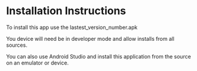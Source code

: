 # Installation Instructions
To install this app use the lastest_version_number.apk

You device will need be in developer mode and allow installs from all sources.

You can also use Android Studio and install this application from the source on an emulator or device.
